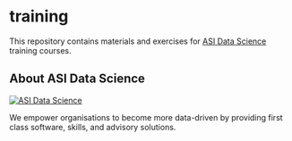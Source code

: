 # training

This repository contains materials and exercises for [ASI Data Science]
training courses.

## About ASI Data Science

[![ASI Data Science](https://cloud.githubusercontent.com/assets/5845679/19309499/140ca760-907d-11e6-9234-4601a6a516ca.png)][ASI Data Science]

We empower organisations to become more data-driven by providing first class
software, skills, and advisory solutions.

[ASI Data Science]: https://www.asidatascience.com/
